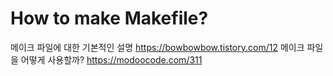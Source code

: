 # How to make Makefile?
메이크 파일에 대한 기본적인 설명 https://bowbowbow.tistory.com/12
메이크 파일을 어떻게 사용할까?  https://modoocode.com/311
